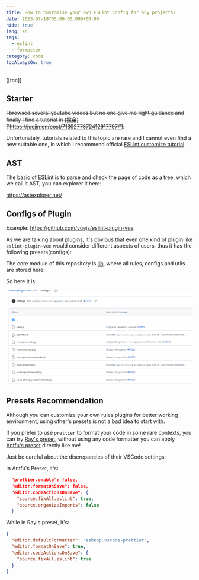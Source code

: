 ```yaml
---
title: How to customise your own ESLint config for any projects?
date: 2023-07-18T05:00:00.000+00:00
hide: true
lang: en
tags:
  - eslint
  - formatter
category: code
tocAlwaysOn: true
---
```

[[toc]]

## Starter
~~I browsed several youtube videos but no one give me right guidance and finally I find a tutorial in (掘金)['https://juejin.cn/post/7130277872412917797/'].~~

Unfortunately, tutorials related to this topic are rare and I cannot even find a new suitable one, in which I recommend official [ESLint customize tutorial](https://eslint.org/docs/latest/use/configure/plugins).

## AST
The basic of ESLint is to parse and check the page of code as a tree, which we call it AST, you can explorer it here:

https://astexplorer.net/


## Configs of Plugin

Example: https://github.com/vuejs/eslint-plugin-vue

As we are talking about plugins, it's obvious that even one kind of plugin like `eslint-plugin-vue` would consider different aspects of users, thus it has the following presets(configs):

The core module of this repository is [lib](https://github.com/vuejs/eslint-plugin-vue/tree/master/lib), where all rules, configs and utils are stored here: 

So here it is:

![20230721134006](https://raw.githubusercontent.com/FlynnCao/blog-images/main/img/20230721134006.png)


## Presets Recommendation
Although you can customize your own rules plugins for better working environment, using other's presets is not a bad idea to start with. 


If you prefer to use `prettier` to format your code in some rare contexts, you can try [Ray's preset](https://github.com/so1ve/eslint-prettier-config), without using any code formatter you can apply [Antfu's preset](https://github.com/antfu/eslint-config) directly like me! 

Just be careful about the discrepancies of their VSCode settings:

In Antfu's Preset, it's:
```json
  "prettier.enable": false,
  "editor.formatOnSave": false,
  "editor.codeActionsOnSave": {
    "source.fixAll.eslint": true,
    "source.organizeImports": false
  }
```
While in Ray's preset, it's:
```json
{
  "editor.defaultFormatter": "esbenp.vscode-prettier",
  "editor.formatOnSave": true,
  "editor.codeActionsOnSave": {
    "source.fixAll.eslint": true
  }
}
```
